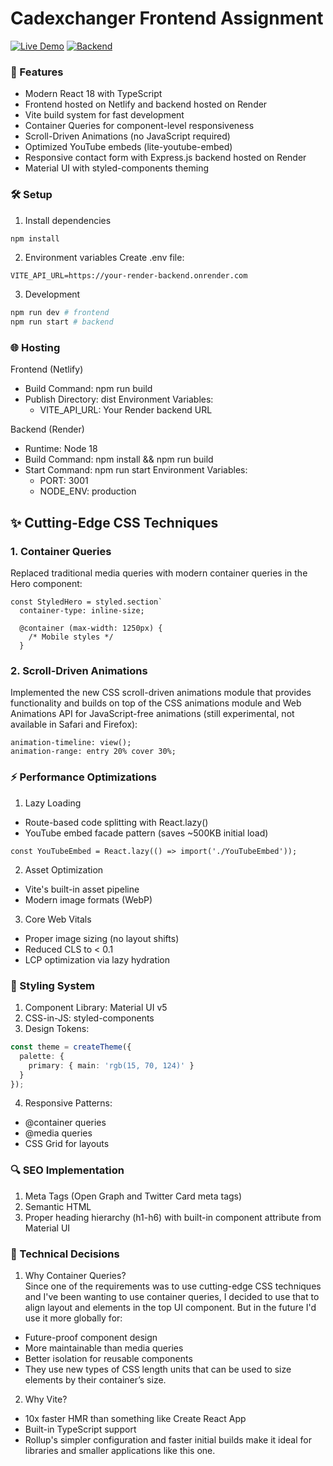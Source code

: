 # Cadexchanger Frontend Assignment

[![Live Demo](https://img.shields.io/badge/demo-live-green)](https://bigcorp.netlify.app/)
[![Backend](https://img.shields.io/badge/backend-Render-blue)](https://cad-project-p5il.onrender.com)

### 🚀 Features

- Modern React 18 with TypeScript
- Frontend hosted on Netlify and backend hosted on Render
- Vite build system for fast development
- Container Queries for component-level responsiveness
- Scroll-Driven Animations (no JavaScript required)
- Optimized YouTube embeds (lite-youtube-embed)
- Responsive contact form with Express.js backend hosted on Render
- Material UI with styled-components theming


### 🛠️ Setup
1. Install dependencies
```bash
npm install
```
2. Environment variables
Create .env file:
```env
VITE_API_URL=https://your-render-backend.onrender.com
```
3. Development
```bash
npm run dev # frontend
npm run start # backend
```

### 🌐 Hosting
Frontend (Netlify)
  - Build Command: npm run build
  - Publish Directory: dist
  Environment Variables:
    - VITE_API_URL: Your Render backend URL

Backend (Render)
  - Runtime: Node 18
  - Build Command: npm install && npm run build
  - Start Command: npm run start
  Environment Variables:
    - PORT: 3001
    - NODE_ENV: production


## ✨ Cutting-Edge CSS Techniques

### 1. Container Queries
Replaced traditional media queries with modern container queries in the Hero component:
```
const StyledHero = styled.section`
  container-type: inline-size;
  
  @container (max-width: 1250px) {
    /* Mobile styles */
  }
```

### 2. Scroll-Driven Animations
Implemented the new CSS scroll-driven animations module that provides functionality
and builds on top of the CSS animations module and Web Animations API for JavaScript-free animations (still experimental, not available in Safari and Firefox):

```tsx
animation-timeline: view();
animation-range: entry 20% cover 30%;
```


### ⚡ Performance Optimizations
1. Lazy Loading
  - Route-based code splitting with React.lazy()
  - YouTube embed facade pattern (saves ~500KB initial load)

```tsx
const YouTubeEmbed = React.lazy(() => import('./YouTubeEmbed'));
```
2. Asset Optimization
  - Vite's built-in asset pipeline
  - Modern image formats (WebP)

3. Core Web Vitals
  - Proper image sizing (no layout shifts)
  - Reduced CLS to < 0.1
  - LCP optimization via lazy hydration


### 🎨 Styling System
 1. Component Library: Material UI v5
 2. CSS-in-JS: styled-components
 3. Design Tokens:
```ts
const theme = createTheme({
  palette: {
    primary: { main: 'rgb(15, 70, 124)' }
  }
});
```
 4. Responsive Patterns:
  - @container queries
  - @media queries
  - CSS Grid for layouts

### 🔍 SEO Implementation
 1. Meta Tags (Open Graph and Twitter Card meta tags)
 2. Semantic HTML
 3. Proper heading hierarchy (h1-h6) with built-in component attribute from Material UI

### 🧠 Technical Decisions
 1. Why Container Queries?  
 Since one of the requirements was to use cutting-edge CSS techniques and I've been wanting to use container queries,
 I decided to use that to align layout and elements in the top UI component. 
 But in the future I'd use it more globally for:
  - Future-proof component design
  - More maintainable than media queries
  - Better isolation for reusable components
  - They use new types of CSS length units that can be used to size elements by their container’s size.

 2. Why Vite?
  - 10x faster HMR than something like Create React App
  - Built-in TypeScript support
  - Rollup's simpler configuration and faster initial builds make it ideal for libraries and smaller applications like this one.
